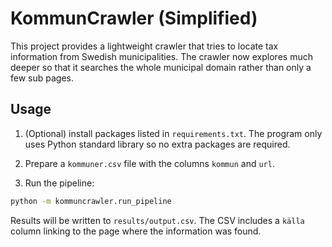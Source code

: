 # KommunCrawler (Simplified)

This project provides a lightweight crawler that tries to locate tax information
from Swedish municipalities. The crawler now explores much deeper so that it
searches the whole municipal domain rather than only a few sub pages.

## Usage

1. (Optional) install packages listed in `requirements.txt`. The program only
   uses Python standard library so no extra packages are required.

2. Prepare a `kommuner.csv` file with the columns `kommun` and `url`.

3. Run the pipeline:

```bash
python -m kommuncrawler.run_pipeline
```

Results will be written to `results/output.csv`.
The CSV includes a `källa` column linking to the page where the information was
found.
